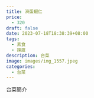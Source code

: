 ```yaml
---
title: 滑蛋蝦仁
price:
  - 320
draft: false
date: 2023-07-18T18:38:39+08:00
tags:
  - 素食
  - 辣度
description: 台菜
image: images/img_1557.jpeg
categories:
  - 台菜
---
```


台菜簡介
